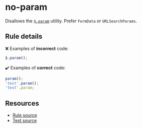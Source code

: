 # no-param

Disallows the [`$.param`](https://api.jquery.com/jQuery.param/) utility. Prefer `FormData` or `URLSearchParams`.

## Rule details

❌ Examples of **incorrect** code:
```js
$.param();
```

✔️ Examples of **correct** code:
```js
param();
'test'.param();
'test'.param;
```

## Resources

* [Rule source](/src/rules/no-param.js)
* [Test source](/src/tests/no-param.js)
